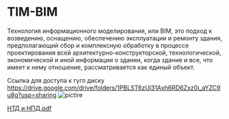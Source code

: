 # TIM-BIM

Технология информационного моделирования, или BIM, это подход к возведению, оснащению, обеспечению эксплуатации и ремонту здания, предполагающий сбор и комплексную обработку в процессе проектирования всей архитектурно-конструкторской, технологической, экономической и иной информации о здании, когда здание и все, что имеет к нему отношение, рассматривается как единый объект.

Ссылка для доступа к гугл диску
https://drive.google.com/drive/folders/1PBLST6zUl31Axh6RD6Zxz0i_aYZC9u8g?usp=sharing
![pictire](https://user-images.githubusercontent.com/44827210/199445127-d67f3beb-ef98-489e-b2bb-7833af3658d5.PNG)

[НТД и НПД.pdf](https://github.com/yakovlevway/TIM-BIM/files/9809011/default.pdf)

